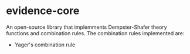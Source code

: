 # evidence-core

An open-source library that implemments Dempster-Shafer theory functions and combination rules. 
The combination rules implemented are:
 - Yager's combination rule
